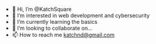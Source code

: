 - 👋 Hi, I’m @KatchSquare
- 👀 I’m interested in web development and cybersecurity
- 🌱 I’m currently learning the basics 
- 💞️ I’m looking to collaborate on... 
- 📫 How to reach me katchnd@gmail.com

<!---
KatchSquare/KatchSquare is a ✨ special ✨ repository because its `README.md` (this file) appears on your GitHub profile.
You can click the Preview link to take a look at your changes.
--->
